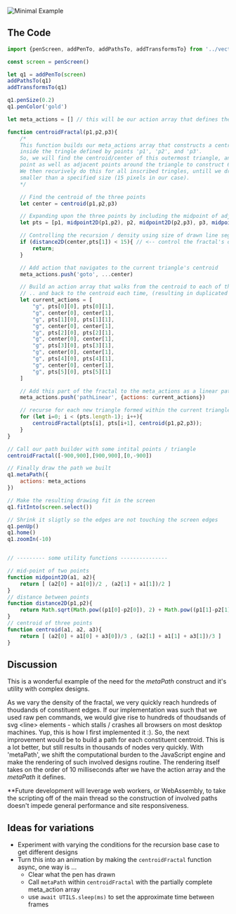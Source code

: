 ![Minimal Example](/images/centroids.png)

## The Code

```javascript
import {penScreen, addPenTo, addPathsTo, addTransformsTo} from '../vecterrapen.js'

const screen = penScreen()

let q1 = addPenTo(screen)
addPathsTo(q1)
addTransformsTo(q1)

q1.penSize(0.2)
q1.penColor('gold')

let meta_actions = [] // this will be our action array that defines the fractal <path>

function centroidFractal(p1,p2,p3){
    /*
    This function builds our meta_actions array that constructs a centroid fractal 
    inside the tringle defined by points 'p1', 'p2', and 'p3'.
    So, we will find the centroid/center of this outermost triangle, and then use this new
    point as well as adjacent points around the triangle to construct 6 inscribed triangles.
    We then recurively do this for all inscribed tringles, untill we draw line segments 
    smaller than a specified size (15 pixels in our case). 
    */

    // Find the centroid of the three points
    let center = centroid(p1,p2,p3) 

    // Expanding upon the three points by including the midpoint of adjacent points
    let pts = [p1, midpoint2D(p1,p2), p2, midpoint2D(p2,p3), p3, midpoint2D(p3,p1), p1]

    // Controlling the recursion / density using size of drawn line segments
    if (distance2D(center,pts[1]) < 15){ // <-- control the fractal's density, 15 is rather dense! 
        return;
    }

    // Add action that navigates to the current triangle's centroid
    meta_actions.push('goto', ...center)

    // Build an action array that walks from the centroid to each of the points on the triangle
    // .. and back to the centroid each time, (resulting in duplicated lines, but a more succinct implementation)
    let current_actions = [
        "g", pts[0][0], pts[0][1],
        "g", center[0], center[1],
        "g", pts[1][0], pts[1][1],
        "g", center[0], center[1],
        "g", pts[2][0], pts[2][1],
        "g", center[0], center[1],
        "g", pts[3][0], pts[3][1],
        "g", center[0], center[1],
        "g", pts[4][0], pts[4][1],
        "g", center[0], center[1],
        "g", pts[5][0], pts[5][1]
    ]

    // Add this part of the fractal to the meta_actions as a linear path
    meta_actions.push('pathLinear', {actions: current_actions})

    // recurse for each new triangle formed within the current triangle 
    for (let i=0; i < (pts.length-1); i++){
        centroidFractal(pts[i], pts[i+1], centroid(p1,p2,p3));   
    }
}

// Call our path builder with some intital points / triangle
centroidFractal([-900,900],[900,900],[0,-900])

// Finally draw the path we built
q1.metaPath({
    actions: meta_actions
})

// Make the resulting drawing fit in the screen
q1.fitInto(screen.select())

// Shrink it sligtly so the edges are not touching the screen edges
q1.penUp()
q1.home()
q1.zoomIn(-10)


// --------- some utility functions ---------------

// mid-point of two points
function midpoint2D(a1, a2){
    return [ (a2[0] + a1[0])/2 , (a2[1] + a1[1])/2 ]
}
// distance between points
function distance2D(p1,p2){
    return Math.sqrt(Math.pow((p1[0]-p2[0]), 2) + Math.pow((p1[1]-p2[1]), 2))
}
// centroid of three points
function centroid(a1, a2, a3){
    return [ (a2[0] + a1[0] + a3[0])/3 , (a2[1] + a1[1] + a3[1])/3 ]
}

```

## Discussion
This is a wonderful example of the need for the *metaPath* construct and it's utility with complex designs.

As we vary the density of the fractal, we very quickly reach hundreds of thoudands of constituent edges. If our implementation was such that we used raw pen commands, we would give rise to hundreds of thoudsands of svg \<line\> elements - which stalls / crashes all browsers on most desktop machines. Yup, this is how I first implemented it :). So, the next improvement would be to build a path for each constituent centroid. This is a lot better, but still results in thousands of nodes very quickly. With 'metaPath', we shift the computational burden to the JavaScript engine and make the rendering of such involved designs routine. The rendering itself takes on the order of 10 milliseconds after we have the action array and the *metaPath* it defines.   

**Future development will leverage web workers, or WebAssembly, to take the scripting off of the main thread so the construction of involved paths doesn't impede general performance and site responsiveness.

## Ideas for variations
* Experiment with varying the conditions for the recursion base case to get different designs
* Turn this into an animation by making the `centroidFractal` function async, one way is ...
  * Clear what the pen has drawn
  * Call `metaPath` within `centroidFractal` with the partially complete meta_action array
  * use `await UTILS.sleep(ms)` to set the approximate time between frames

